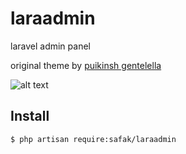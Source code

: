 # laraadmin
laravel admin panel

original theme by [puikinsh gentelella](https://github.com/puikinsh/gentelella)

![alt text](https://camo.githubusercontent.com/0fc2018c171a0d6e721ad421391c006f316eee03/68747470733a2f2f63646e2e636f6c6f726c69622e636f6d2f77702f77702d636f6e74656e742f75706c6f6164732f73697465732f322f67656e74656c656c6c612d61646d696e2d74656d706c6174652d707265766965772e6a7067)

## Install

```
$ php artisan require:safak/laraadmin
```
